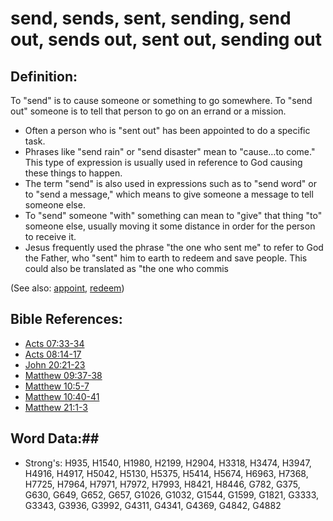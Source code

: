 # send, sends, sent, sending, send out, sends out, sent out, sending out #

## Definition: ##

To "send" is to cause someone or something to go somewhere. To "send out" someone is to tell that person to go on an errand or a mission.

* Often a person who is "sent out" has been appointed to do a specific task.
* Phrases like "send rain" or "send disaster" mean to "cause…to come." This type of expression is usually used in reference to God causing these things to happen.
* The term "send" is also used in expressions such as to "send word" or to "send a message," which means to give someone a message to tell someone else.
* To "send" someone "with" something can mean to "give" that thing "to" someone else, usually moving it some distance in order for the person to receive it.
* Jesus frequently used the phrase "the one who sent me" to refer to God the Father, who "sent" him to earth to redeem and save people. This could also be translated as "the one who commis

(See also: [appoint](../kt/appoint.md), [redeem](../kt/redeem.md))

## Bible References: ##

* [Acts 07:33-34](rc://en/tn/help/act/07/33)
* [Acts 08:14-17](rc://en/tn/help/act/08/14)
* [John 20:21-23](rc://en/tn/help/jhn/20/21)
* [Matthew 09:37-38](rc://en/tn/help/mat/09/37)
* [Matthew 10:5-7](rc://en/tn/help/mat/10/05)
* [Matthew 10:40-41](rc://en/tn/help/mat/10/40)
* [Matthew 21:1-3](rc://en/tn/help/mat/21/01)

## Word Data:##

* Strong's: H935, H1540, H1980, H2199, H2904, H3318, H3474, H3947, H4916, H4917, H5042, H5130, H5375, H5414, H5674, H6963, H7368, H7725, H7964, H7971, H7972, H7993, H8421, H8446, G782, G375, G630, G649, G652, G657, G1026, G1032, G1544, G1599, G1821, G3333, G3343, G3936, G3992, G4311, G4341, G4369, G4842, G4882
